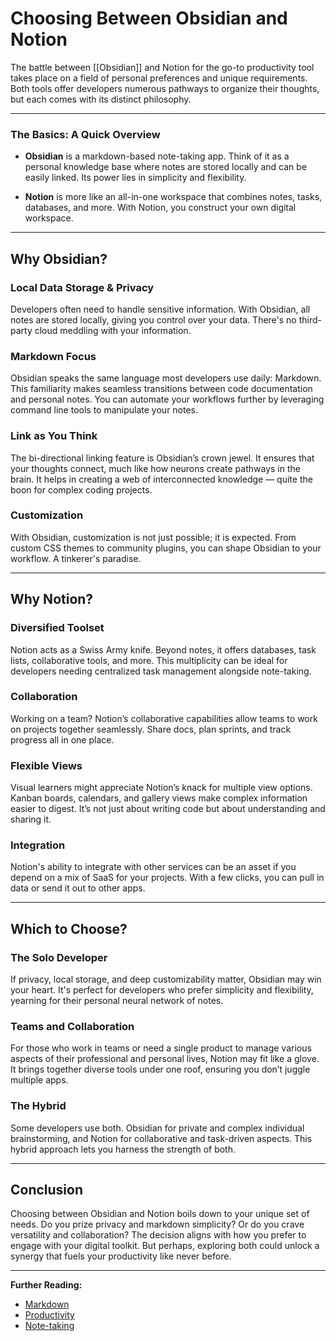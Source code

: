 # Choosing Between Obsidian and Notion

The battle between [[Obsidian]] and Notion for the go-to productivity tool takes place on a field of personal preferences and unique requirements. Both tools offer developers numerous pathways to organize their thoughts, but each comes with its distinct philosophy.

---

### The Basics: A Quick Overview

- **Obsidian** is a markdown-based note-taking app. Think of it as a personal knowledge base where notes are stored locally and can be easily linked. Its power lies in simplicity and flexibility.

- **Notion** is more like an all-in-one workspace that combines notes, tasks, databases, and more. With Notion, you construct your own digital workspace.

---

## Why Obsidian?

### Local Data Storage & Privacy

Developers often need to handle sensitive information. With Obsidian, all notes are stored locally, giving you control over your data. There's no third-party cloud meddling with your information.

### Markdown Focus

Obsidian speaks the same language most developers use daily: Markdown. This familiarity makes seamless transitions between code documentation and personal notes. You can automate your workflows further by leveraging command line tools to manipulate your notes.

### Link as You Think

The bi-directional linking feature is Obsidian’s crown jewel. It ensures that your thoughts connect, much like how neurons create pathways in the brain. It helps in creating a web of interconnected knowledge — quite the boon for complex coding projects.

### Customization

With Obsidian, customization is not just possible; it is expected. From custom CSS themes to community plugins, you can shape Obsidian to your workflow. A tinkerer's paradise.

---

## Why Notion?

### Diversified Toolset

Notion acts as a Swiss Army knife. Beyond notes, it offers databases, task lists, collaborative tools, and more. This multiplicity can be ideal for developers needing centralized task management alongside note-taking.

### Collaboration

Working on a team? Notion’s collaborative capabilities allow teams to work on projects together seamlessly. Share docs, plan sprints, and track progress all in one place.

### Flexible Views

Visual learners might appreciate Notion’s knack for multiple view options. Kanban boards, calendars, and gallery views make complex information easier to digest. It’s not just about writing code but about understanding and sharing it.

### Integration

Notion's ability to integrate with other services can be an asset if you depend on a mix of SaaS for your projects. With a few clicks, you can pull in data or send it out to other apps.

---

## Which to Choose?

### The Solo Developer

If privacy, local storage, and deep customizability matter, Obsidian may win your heart. It's perfect for developers who prefer simplicity and flexibility, yearning for their personal neural network of notes.

### Teams and Collaboration

For those who work in teams or need a single product to manage various aspects of their professional and personal lives, Notion may fit like a glove. It brings together diverse tools under one roof, ensuring you don’t juggle multiple apps.

### The Hybrid

Some developers use both. Obsidian for private and complex individual brainstorming, and Notion for collaborative and task-driven aspects. This hybrid approach lets you harness the strength of both.

---

## Conclusion

Choosing between Obsidian and Notion boils down to your unique set of needs. Do you prize privacy and markdown simplicity? Or do you crave versatility and collaboration? The decision aligns with how you prefer to engage with your digital toolkit. But perhaps, exploring both could unlock a synergy that fuels your productivity like never before.

---

**Further Reading:**
- [Markdown](https://en.wikipedia.org/wiki/Markdown)
- [Productivity](https://en.wikipedia.org/wiki/Productivity)
- [Note-taking](https://en.wikipedia.org/wiki/Note-taking)